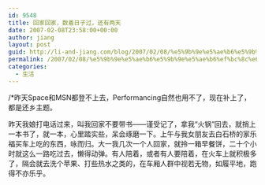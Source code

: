 ```yaml
---
id: 9548
title: 回家回家，数着日子过，还有两天
date: 2007-02-08T23:58:00+00:00
author: jiang
layout: post
guid: http://li-and-jiang.com/blog/2007/02/08/%e5%9b%9e%e5%ae%b6%e5%9b%9e%e5%ae%b6%ef%bc%8c%e6%95%b0%e7%9d%80%e6%97%a5%e5%ad%90%e8%bf%87%ef%bc%8c%e8%bf%98%e6%9c%89%e4%b8%a4%e5%a4%a9/
permalink: /2007/02/08/%e5%9b%9e%e5%ae%b6%e5%9b%9e%e5%ae%b6%ef%bc%8c%e6%95%b0%e7%9d%80%e6%97%a5%e5%ad%90%e8%bf%87%ef%bc%8c%e8%bf%98%e6%9c%89%e4%b8%a4%e5%a4%a9/
categories:
  - 生活
---
```

/*昨天Space和MSN都登不上去，Performancing自然也用不了，现在补上了，都是还乡主题。

昨天我娘打电话过来，叫我回家不要带书——谨受记了，拿我“火锅”回去，就捎上一本书了，就一本，心里踏实些，呆会琢磨一下。上午与我女朋友去白石桥的家乐福买车上吃的东西，咏而归。大一我几次一个人回家，就拎一箱早餐饼，二十个小时就这么一路吃过去，懒得动弹。有人陪着，或者有人要陪着，在火车上就积极多了，隔会就去洗个苹果、打些热水之类的，在车厢人群中视若无物，如履平地，跑得不亦乐乎。